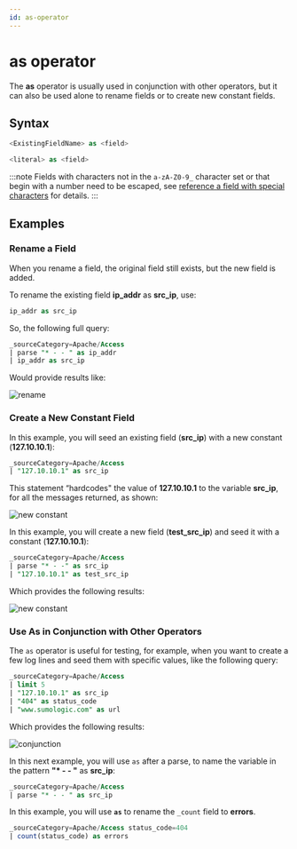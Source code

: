 ```yaml
---
id: as-operator
---
```


# as operator

The **as** operator is usually used in conjunction with other operators, but it can also be used alone to rename fields or to create new constant fields.

## Syntax

```sql
<ExistingFieldName> as <field>
```

```sql
<literal> as <field>
```

:::note
Fields with characters not in the `a-zA-Z0-9_` character set or that begin with a number need to be escaped, see [reference a field with special characters](../../get-started-with-search/Search-Basics/reference-field-special-characters.md) for details.
:::

## Examples

### Rename a Field

When you rename a field, the original field still exists, but the new field is added.

To rename the existing field **ip_addr** as **src_ip**, use:

```sql
ip_addr as src_ip
```

So, the following full query:

```sql
_sourceCategory=Apache/Access 
| parse "* - - " as ip_addr 
| ip_addr as src_ip
```

Would provide results like:

![rename](/img/reuse/query-search/as_rename.png)

### Create a New Constant Field

In this example, you will seed an existing field (**src_ip**) with a new constant (**127.10.10.1**):

```sql
_sourceCategory=Apache/Access
| "127.10.10.1" as src_ip
```

This statement “hardcodes" the value of **127.10.10.1** to the variable **src_ip**, for all the messages returned, as shown:

![new constant](/img/reuse/query-search/as_new_constant1.png)

In this example, you will create a new field (**test_src_ip**) and seed it with a constant (**127.10.10.1**):

```sql
_sourceCategory=Apache/Access
| parse "* - -" as src_ip
| "127.10.10.1" as test_src_ip
```

Which provides the following results:

![new constant](/img/reuse/query-search/as_new_constant2.png)

### Use As in Conjunction with Other Operators

The `as` operator is useful for testing, for example, when you want to create a few log lines and seed them with specific values, like the following query:

```sql
_sourceCategory=Apache/Access
| limit 5
| "127.10.10.1" as src_ip
| "404" as status_code
| "www.sumologic.com" as url
```

Which provides the following results:

![conjunction](/img/reuse/query-search/as_conjunction.png)

In this next example, you will use `as` after a parse, to name the variable in the pattern **"\* - - "** as **src_ip**:

```sql
_sourceCategory=Apache/Access
| parse "* - - " as src_ip
```

In this example, you will use **`as`** to rename the `_count` field to **errors**.  

```sql
_sourceCategory=Apache/Access status_code=404
| count(status_code) as errors
```
